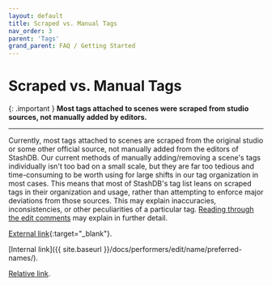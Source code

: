 ```yaml
---
layout: default
title: Scraped vs. Manual Tags
nav_order: 3
parent: 'Tags'
grand_parent: FAQ / Getting Started
---
```


# Scraped vs. Manual Tags

{: .important }
**Most tags attached to scenes were scraped from studio sources, not manually added by editors.**

---

Currently, most tags attached to scenes are scraped from the original studio or some other official source, not manually added from the editors of StashDB. Our current methods of manually adding/removing a scene's tags individually isn't too bad on a small scale, but they are far too tedious and time-consuming to be worth using for large shifts in our tag organization in most cases. This means that most of StashDB's tag list leans on scraped tags in their organization and usage, rather than attempting to enforce major deviations from those sources. This may explain inaccuracies, inconsistencies, or other peculiarities of a particular tag. [Reading through the edit comments](#read-tag-edit-histories) may explain in further detail.

[External link](https://stashdb.org/performers/fbd10ce7-3209-4788-b84f-3a2ec1b19326){:target="_blank"}.

[Internal link]({{ site.baseurl }}/docs/performers/edit/name/preferred-names/).

[Relative link](../jav-names/).
